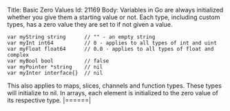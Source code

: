 Title: Basic Zero Values
Id: 21169
Body:
Variables in Go are always initialized whether you give them a starting value or not.  Each type, including custom types, has a zero value they are set to if not given a value.

    var myString string      // "" - an empty string
    var myInt int64          // 0 - applies to all types of int and uint
    var myFloat float64      // 0.0 - applies to all types of float and complex
    var myBool bool          // false
    var myPointer *string    // nil
    var myInter interface{}  // nil

This also applies to maps, slices, channels and function types.  These types will initialize to nil. In arrays, each element is initialized to the zero value of its respective type.
|======|
